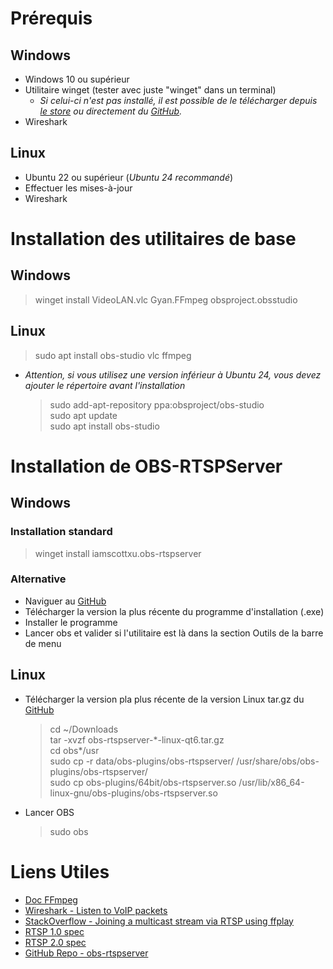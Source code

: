 # Prérequis
## Windows
- Windows 10 ou supérieur
- Utilitaire winget (tester avec juste "winget" dans un terminal)
    - *Si celui-ci n'est pas installé, il est possible de le télécharger depuis [le store](https://apps.microsoft.com/detail/9nblggh4nns1?rtc=1&hl=en-us&gl=US) ou directement du [GitHub](https://github.com/microsoft/winget-cli/releases/latest).*
- Wireshark

## Linux
- Ubuntu 22 ou supérieur (*Ubuntu 24 recommandé*)
- Effectuer les mises-à-jour
- Wireshark

# Installation des utilitaires de base
## Windows
>winget install VideoLAN.vlc Gyan.FFmpeg obsproject.obsstudio

## Linux
>sudo apt install obs-studio vlc ffmpeg
- *Attention, si vous utilisez une version inférieur à Ubuntu 24, vous devez ajouter le répertoire avant l'installation*
    >sudo add-apt-repository ppa:obsproject/obs-studio\
    >sudo apt update\
    >sudo apt install obs-studio

# Installation de OBS-RTSPServer
## Windows
### Installation standard
> winget install iamscottxu.obs-rtspserver

### Alternative
- Naviguer au [GitHub](https://github.com/iamscottxu/obs-rtspserver/releases/latest)
- Télécharger la version la plus récente du programme d'installation (.exe)
- Installer le programme
- Lancer obs et valider si l'utilitaire est là dans la section Outils de la barre de menu

## Linux
- Télécharger la version pla plus récente de la version Linux tar.gz du [GitHub](https://github.com/iamscottxu/obs-rtspserver/releases/latest)

    >cd ~/Downloads\
    >tar -xvzf obs-rtspserver-\*-linux-qt6.tar.gz\
    >cd obs*/usr\
    >sudo cp -r data/obs-plugins/obs-rtspserver/ /usr/share/obs/obs-plugins/obs-rtspserver/\
    >sudo cp obs-plugins/64bit/obs-rtspserver.so /usr/lib/x86_64-linux-gnu/obs-plugins/obs-rtspserver.so
- Lancer OBS
    >sudo obs


# Liens Utiles
- [Doc FFmpeg](https://ffmpeg.org/ffmpeg-all.html#rtsp)
- [Wireshark - Listen to VoIP packets](https://www.wireshark.org/docs/wsug_html_chunked/ChTelPlayingCalls.html)
- [StackOverflow - Joining a multicast stream via RTSP using ffplay](https://stackoverflow.com/questions/32561070/joining-a-multicast-stream-via-rtsp-using-ffplay)
- [RTSP 1.0 spec](https://www.rfc-editor.org/rfc/pdfrfc/rfc2326.txt.pdf)
- [RTSP 2.0 spec](https://www.rfc-editor.org/rfc/pdfrfc/rfc7826.txt.pdf)
- [GitHub Repo - obs-rtspserver](https://github.com/iamscottxu/obs-rtspserver)





